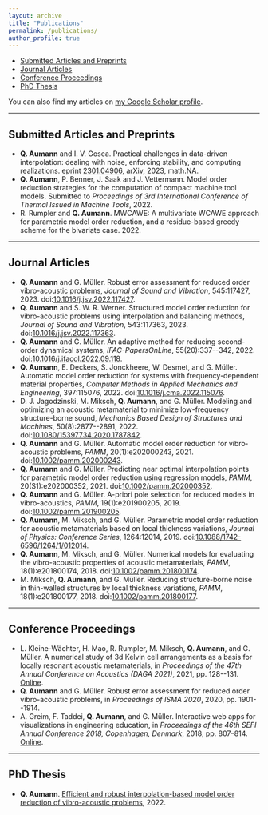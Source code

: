 ```yaml
---
layout: archive
title: "Publications"
permalink: /publications/
author_profile: true
---
```


- [Submitted Articles and Preprints](#submitted-articles-and-preprints)
- [Journal Articles](#journal-articles)
- [Conference Proceedings](#conference-proceedings)
- [PhD Thesis](#phd-thesis)

You can also find my articles on <a target="_blank" href="{{author.googlescholar}}">my Google Scholar profile</a>.

---

## Submitted Articles and Preprints

- **Q. Aumann** and I. V. Gosea. Practical challenges in data-driven interpolation: dealing with noise, enforcing stability, and computing realizations. eprint <a target="_blank" href="https://arxiv.org/abs/2301.04906">2301.04906</a>, arXiv, 2023, math.NA.
- **Q. Aumann**, P. Benner, J. Saak and J. Vettermann. Model order reduction strategies for the computation of compact machine tool models. Submitted to _Proceedings of 3rd International Conference of Thermal Issued in Machine Tools_, 2022.
- R. Rumpler and **Q. Aumann**. MWCAWE: A multivariate WCAWE approach for parametric model order reduction, and a residue-based greedy scheme for the bivariate case. 2022.

---
## Journal Articles

- **Q. Aumann** and G. Müller. Robust error assessment for reduced order vibro-acoustic problems, _Journal of Sound and Vibration_, 545:117427, 2023. doi:<a target="_blank" href="https://doi.org/10.1016/j.jsv.2022.117427">10.1016/j.jsv.2022.117427</a>.
- **Q. Aumann** and S. W. R. Werner. Structured model order reduction for vibro-acoustic problems using interpolation and balancing methods, _Journal of Sound and Vibration_, 543:117363, 2023. doi:<a target="_blank" href="https://doi.org/10.1016/j.jsv.2022.117363">10.1016/j.jsv.2022.117363</a>.
- **Q. Aumann** and G. Müller. An adaptive method for reducing second-order dynamical systems, _IFAC-PapersOnLine_, 55(20):337--342, 2022. doi:<a target="_blank" href="https://doi.org/10.1016/j.ifacol.2022.09.118">10.1016/j.ifacol.2022.09.118</a>.
- **Q. Aumann**, E. Deckers, S. Jonckheere, W. Desmet, and G. Müller. Automatic model order reduction for systems with frequency-dependent material properties, _Computer Methods in Applied Mechanics and Engineering_, 397:115076, 2022. doi:<a target="_blank" href="https://doi.org/10.1016/j.cma.2022.115076">10.1016/j.cma.2022.115076</a>.
- D. J. Jagodzinski, M. Miksch, **Q. Aumann**, and G. Müller. Modeling and optimizing an acoustic metamaterial to minimize low-frequency structure-borne sound, _Mechanics Based Design of Structures and Machines_, 50(8):2877--2891, 2022. doi:<a target="_blank" href="https://doi.org/10.1080/15397734.2020.1787842">10.1080/15397734.2020.1787842</a>.
- **Q. Aumann** and G. Müller. Automatic model order reduction for vibro‐acoustic problems, _PAMM_, 20(1):e202000243, 2021. doi:<a target="_blank" href="https://doi.org/10.1002/pamm.202000243">10.1002/pamm.202000243</a>.
- **Q. Aumann** and G. Müller. Predicting near optimal interpolation points for parametric model order reduction using regression models, _PAMM_, 20(S1):e202000352, 2021. doi:<a target="_blank" href="https://doi.org/10.1002/pamm.202000352">10.1002/pamm.202000352</a>.
- **Q. Aumann** and G. Müller. A-priori pole selection for reduced models in vibro-acoustics, _PAMM_, 19(1):e201900205, 2019. doi:<a target="_blank" href="https://doi.org/10.1002/pamm.201900205">10.1002/pamm.201900205</a>.
- **Q. Aumann**, M. Miksch, and G. Müller. Parametric model order reduction for acoustic metamaterials based on local thickness variations, _Journal of Physics: Conference Series_, 1264:12014, 2019. doi:<a target="_blank" href="https://doi.org/10.1088/1742-6596/1264/1/012014">10.1088/1742-6596/1264/1/012014</a>.
- **Q. Aumann**, M. Miksch, and G. Müller. Numerical models for evaluating the vibro-acoustic properties of acoustic metamaterials, _PAMM_, 18(1):e201800174, 2018. doi:<a target="_blank" href="https://doi.org/10.1002/pamm.201800174">10.1002/pamm.201800174</a>.
- M. Miksch, **Q. Aumann**, and G. Müller. Reducing structure-borne noise in thin-walled structures by local thickness variations, _PAMM_, 18(1):e201800177, 2018. doi:<a target="_blank" href="https://doi.org/10.1002/pamm.201800177">10.1002/pamm.201800177</a>.

---
## Conference Proceedings

- L. Kleine-Wächter, H. Mao, R. Rumpler, M. Miksch, **Q. Aumann**, and G. Müller. A numerical study of 3d Kelvin cell arrangements as a basis for locally resonant acoustic metamaterials, in _Proceedings of the 47th Annual Conference on Acoustics (DAGA 2021)_, 2021, pp. 128--131. <a target="_blank" href="https://www.dega-akustik.de/publikationen/online-proceedings">Online</a>.
- **Q. Aumann** and G. Müller. Robust error assessment for reduced order vibro-acoustic problems, in _Proceedings of ISMA 2020_, 2020, pp. 1901--1914.
- A. Greim, F. Taddei, **Q. Aumann**, and G. Müller. Interactive web apps for visualizations in engineering education, in _Proceedings of the 46th SEFI Annual Conference 2018, Copenhagen, Denmark_, 2018, pp. 807–814. <a target="_blank" href="https://www.sefi.be/conference/copenhagen2018/">Online</a>.

---
## PhD Thesis

- **Q. Aumann**. <a target="_blank" href="https://mediatum.ub.tum.de/?id=1639258">Efficient and robust interpolation-based model order reduction of vibro-acoustic problems</a>, 2022.

